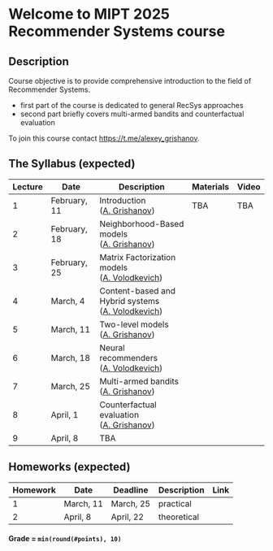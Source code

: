 # Welcome to MIPT 2025 Recommender Systems course

## Description

Course objective is to provide comprehensive introduction to the field of Recommender Systems.

- first part of the course is dedicated to general RecSys approaches
- second part briefly covers multi-armed bandits and counterfactual evaluation

To join this course contact https://t.me/alexey_grishanov.

## The Syllabus (expected)

| Lecture | Date         | Description                                                                            | Materials                                                                                                       | Video                                             |
| ------- | ------------ | -------------------------------------------------------------------------------------- | --------------------------------------------------------------------------------------------------------------- | ------------------------------------------------- |
| 1       | February, 11 | Introduction<br /> ([A. Grishanov](https://github.com/shashist)) | TBA | TBA |
| 2       | February, 18 | Neighborhood-Based models<br /> ([A. Grishanov](https://github.com/shashist)) | | |
| 3       | February, 25 | Matrix Factorization models<br /> ([A. Volodkevich](https://github.com/monkey0head)) | | |
| 4       | March, 4     | Content-based and Hybrid systems<br /> ([A. Volodkevich](https://github.com/monkey0head)) | | |
| 5       | March, 11    | Two-level models<br /> ([A. Grishanov](https://github.com/shashist)) | | |
| 6       | March, 18    | Neural recommenders<br /> ([A. Volodkevich](https://github.com/monkey0head)) | | |
| 7       | March, 25    | Multi-armed bandits<br /> ([A. Grishanov](https://github.com/shashist)) | | |
| 8       | April, 1     | Counterfactual evaluation<br /> ([A. Grishanov](https://github.com/shashist)) | | |
| 9       | April, 8     | TBA | | |

## Homeworks (expected)

| Homework | Date      | Deadline  | Description | Link                                  |
| -------- |-----------|-----------| ----------- |---------------------------------------|
| 1        | March, 11 | March, 25 | practical   | |
| 2        | April, 8  | April, 22 | theoretical | |

#### Grade = `min(round(#points), 10)`
